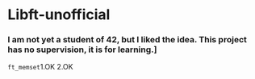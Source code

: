# Libft-unofficial

### I am not yet a student of 42, but I liked the idea. This project has no supervision, it is for learning.]

`ft_memset`1.OK 2.OK <p>
